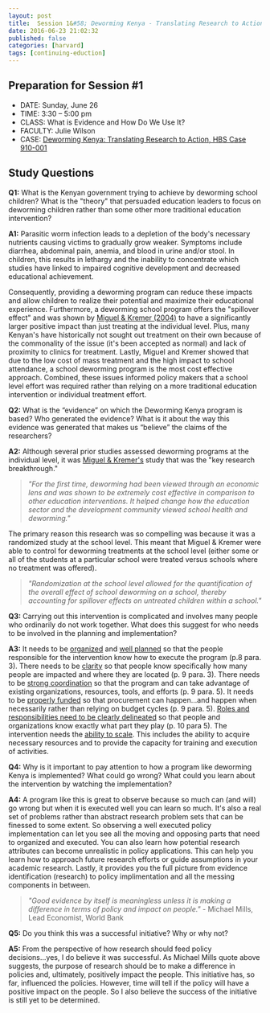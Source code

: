 ```yaml
---
layout: post
title:  Session 1&#58; Deworming Kenya - Translating Research to Action
date: 2016-06-23 21:02:32
published: false
categories: [harvard]
tags: [continuing-eduction]
---
```


## Preparation for Session #1

- DATE: Sunday, June 26
- TIME: 3:30 – 5:00 pm
- CLASS: What is Evidence and How Do We Use It?
- FACULTY: Julie Wilson
- CASE: [Deworming Kenya: Translating Research to Action, HBS Case 910-001](https://www.dropbox.com/s/tdblqmt4yvgah6w/Case%20study%20-%20Deworming%20Kenya.pdf?dl=0)

## Study Questions

**Q1:** What is the Kenyan government trying to achieve by deworming school children? What is the "theory" that persuaded education leaders to focus on deworming children rather than some other more traditional education intervention?

**A1:** Parasitic worm infection leads to a depletion of the body's necessary nutrients causing victims to gradually grow weaker. Symptoms include diarrhea, abdominal pain, anemia, and blood in urine and/or stool. In children, this results in lethargy and the inability to concentrate which studies have linked to impaired cognitive development and decreased educational achievement. 

Consequently, providing a deworming program can reduce these impacts and allow children to realize their potential and maximize their educational experience. Furthermore, a deworming school program offers the "spillover effect" and was shown by [Miguel & Kremer (2004)](http://cega.berkeley.edu/assets/cega_research_projects/1/Identifying-Impacts-on-Education-and-Health-in-the-Presence-of-Treatment-Externalities.pdf) to have a significantly larger positive impact than just treating at the individual level. Plus, many Kenyan's have historically not sought out treatment on their own because of the commonality of the issue (it's been accepted as normal) and lack of proximity to clinics for treatment.  Lastly, Miguel and Kremer showed that due to the low cost of mass treatment and the high impact to school attendance, a school deworming program is the most cost effective approach. Combined, these issues informed policy makers that a school level effort was required rather than relying on a more traditional education intervention or individual treatment effort.


**Q2:** What is the “evidence” on which the Deworming Kenya program is based? Who generated the evidence? What is it about the way this evidence was generated that makes us “believe” the claims of the researchers?

**A2:** Although several prior studies assessed deworming programs at the individual level, it was [Miguel & Kremer's](http://cega.berkeley.edu/assets/cega_research_projects/1/Identifying-Impacts-on-Education-and-Health-in-the-Presence-of-Treatment-Externalities.pdf) study that was the "key research breakthrough." 

> *"For the first time, deworming had been viewed through an economic lens and was shown to be extremely cost effective in comparison to other education interventions. It helped change how the education sector and the development community viewed school health and deworming."*

The primary reason this research was so compelling was because it was a randomized study at the school level. This meant that Miguel & Kremer were able to control for deworming treatments at the school level (either some or all of the students at a particular school were treated versus schools where no treatment was offered).  

> *"Randomization at the school level allowed for the quantification of the overall effect of school deworming on a school, thereby accounting for spillover effects on untreated children within a school."*


**Q3:** Carrying out this intervention is complicated and involves many people who ordinarily do not work together. What does this suggest for who needs to be involved in the planning and implementation?

**A3:** It needs to be <u>organized</u> and <u>well planned</u> so that the people responsible for the intervention know how to execute the program (p.8 para. 3).  There needs to be <u>clarity</u> so that people know specifically how many people are impacted and where they are located (p. 9 para. 3). There needs to be <u>strong coordination</u> so that the program and can take advantage of existing organizations, resources, tools, and efforts (p. 9 para. 5). It needs to be <u>properly funded</u> so that procurement can happen...and happen when necessarily rather than relying on budget cycles (p. 9 para. 5).  <u>Roles and responsibilities need to be clearly delineated</u> so that people and organizations know exactly what part they play (p. 10 para 5). The intervention needs the <u>ability to scale</u>. This includes the ability to acquire necessary resources and to provide the capacity for training and execution of activities.


**Q4:** Why is it important to pay attention to how a program like deworming Kenya is implemented? What could go wrong? What could you learn about the intervention by watching the implementation?

**A4:** A program like this is great to observe because so much can (and will) go wrong but when it is executed well you can learn so much. It's also a real set of problems rather than abstract research problem sets that can be finessed to some extent. So observing a well executed policy implementation can let you see all the moving and opposing parts that need to organized and executed. You can also learn how potential research attributes can become unrealistic in policy applications. This can help you learn how to approach future research efforts or guide assumptions in your academic research. Lastly, it provides you the full picture from evidence identification (research) to policy implimentation and all the messing components in between.

> *"Good evidence by itself is meaningless unless it is making a difference in terms of policy and impact on people."* - Michael Mills, Lead Economist, World Bank


**Q5:** Do you think this was a successful initiative? Why or why not? 

**A5:** From the perspective of how research should feed policy decisions...yes, I do believe it was successful. As Michael Mills quote above suggests, the purpose of research should be to make a difference in policies and, ultimately, positively impact the people.  This initiative has, so far, influenced the policies. However, time will tell if the policy will have a positive impact on the people.  So I also believe the success of the initiative is still yet to be determined.





